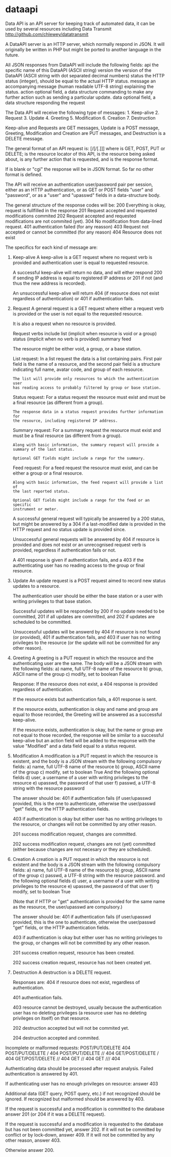 dataapi
=======

Data API is an API server for keeping track of automated data,
it can be used by several resources including Data Transmit
 http://github.com/chlewey/datatransmit

A DataAPI server is an HTTP server, which normally respond in JSON.  It will
originally be written in PHP but might be ported to another language in the
future.

All JSON responses from DataAPI will include the following fields:
  api	the specific name of this DataAPI (ASCII string)
  version	the version of the DataAPI (ASCII string with dot separated
			decimal numbers)
  status	the HTTP status (integer), should be equal to the actual
			HTTP status.
  message	an accompanying message (human readable UTF-8 string) explaining
			the status.
  action	optional field, a data structure commanding to make any further
			action such as sending a particular update.
  data		optional field, a data structure responding the request
  
The Data API will receive the following type of messages:
	1. Keep-alive
	2. Request
	3. Update
	4. Greeting
	5. Modification
	6. Creation
	7. Destruction

Keep-alive and Requests are GET messages, Update is a POST message, Greeting,
Modification and Creation are PUT messages, and Destruction is a DELETE
message.

The general format of an API request is:
	<VERB> <dataapi URI>[/<resource>[/<request>[.<format>]]]
where <VERB> is GET, POST, PUT or DELETE; <dataapi URI> is the resource
locator of this API, <resource> is the resource being asked about, <request>
is any further action that is requested, and <format> is the response format.

If <format> is blank or "cgi" the response will be in JSON format.  So far
no other format is defined.

The API will receive an authentication user/password pair per session, either
as an HTTP authentication, or as GET or POST fields "user" and "password", or
as a "user" and "upasswd" fields in a data-structure body.

The general structure of the response codes will be:
  200	Everything is okay, request is fullfilled in the response
  201	Request accepted and requested modifications commited
  202	Request accepted and requested modifications are not commited (yet).
  304	No modification from data-lined request.
  401	authentication failed (for any reasson)
  403	Request not accepted or cannot be committed (for any reason)
  404	Resource does not exist
  
The specifics for each kind of message are:

 1. Keep-alive
	A keep-alive is a GET request where no request verb is provided and
	authentication user is equal to requested resource.
	
	A successful keep-alive will return no data, and will either respond 200
	if sending IP address is equal to registered IP address or 201 if not (and
	thus the new address is recorded).
	
	An unsuccessful keep-alive will return 404 (if resource does not exist
	regardless of authentication) or 401 if authentication fails.

 2. Request
	A general request is a GET request where either a request verb is provided
	or the user is not equal to the requested resource.
	
	It is also a request when no resource is provided.
	
	Request verbs include
		list	(implicit when resource is void or a group)
		status	(implicit when no verb is provided)
		summary
		feed
		
	The resource might be either void, a group, or a base station.
	
	List request:
		In a list request the data is a list containing pairs.  First pair
		field is the name of a resource, and the second pair field is a
		structure indicating full name, avatar code, and group of each
		resource.
	
		The list will provide only resources to which the authentication user
		has reading access to probably filtered by group or base station.
	
	Status request:
		For a status request the resource must exist and must be a final
		resource (as different from a group).
		
		The response data in a status request provides further information for
		the resource, including registered IP address.
		
	Summary request:
		For a summary request the resource must exist and must be a final
		resource (as different from a group).
		
		Along with basic information, the summary request will provide a
		summary of the last status.
		
		Optional GET fields might include a range for the summary.
	
	Feed request:
		For a feed request the resource must exist, and can be either a group
		or a final resource.
		
		Along with basic information, the feed request will provide a list of
		the last reported status.
		
		Optional GET fields might include a range for the feed or an specific
		instrument or meter.
	
	A successful general request will typically be answered by a 200 status,
	but might be answered by a 304 if a last-modified date is provided in the
	HTTP request and no status update is provided since.
	
	Unsuccessful general requests will be answered by 404 if resource is
	provided and does not exist or an unrecognised request verb is provided,
	regardless if authentication fails or not.
	
	A 401 response is given if authentication fails, and a 403 if the
	authenticating user has no reading access to the group or final resource.

 3. Update
	An update request is a POST request aimed to record new status updates to
	a resource.
	
	The authentication user should be either the base station or a user with
	writing privileges to that base station.
	
	Successful updates will be responded by 200 if no update needed to be
	committed, 201 if all updates are committed, and 202 if updates are
	scheduled to be committed.
	
	Unsuccessful updates will be answerd by 404 if resource is not found (or
	provided), 401 if authentication fails, and 403 if user has no writing
	privileges to the resource (or the update will not be committed for any
	other reason).

 4. Greeting
	A greeting is a PUT request in which the resource and the authenticating
	user are the same.  The body will be a JSON stream with the following
	fields:
	 a) name,	full UTF-8 name of the resource
	 b) group,	ASCII name of the group
	 c) modify,	set to boolean False
	
	Response:
	If the resource does not exist, a 404 response is provided regardless of
	authentication.
	
	If the resource exists but authentication fails, a 401 response is sent.

	If the resource exists, authentication is okay and name and group are
	equal to those recorded, the Greeting will be answered as a successful
	keep-alive.
	
	If the resource exists, authentication is okay, but the name or group are
	not equal to those recorded, the response will be similar to a successful
	keep-alive but an action field will be added to the response with the
	value "Modified" and a data field equal to a status request.

 5. Modification
	A modification is a PUT request in which the resource is existent, and the
	body is a JSON stream with the following compulsory fields:
	 a) name,	full UTF-8 name of the resource
	 b) group,	ASCII name of the group
	 c) modify,	set to boolean True
	And the following optional fields
	 d) user,	a username of a user with writing privileges to the resource
	 e) upasswd,	the password of that user
	 f) passwd,	a UTF-8 string with the resource password
	
	The answer should be:
	401 if authentication fails (if user/upasswd provided, this is the one to
	authenticate, otherwise the user/passwd "get" fields, or the HTTP
	authentication fields.
	
	403 if authentication is okay but either user has no writing privileges
	to the resource, or changes will not be committed by any other reason.
	
	201 success modification request, changes are committed.
	
	202 success modification request, changes are not (yet) committed (either
	because changes are not necesary or they are scheduled).
	
 6. Creation
	A creation is a PUT request in which the resource is not existent and the
	body is a JSON stream with the following compulsory fields:
	 a) name,	full UTF-8 name of the resource
	 b) group,	ASCII name of the group
	 c) passwd,	a UTF-8 string with the resource password.
	and the following optional fields
	 d) user,	a username of a user with writing privileges to the resource
	 e) upasswd,	the password of that user
	 f) modify,	set to boolean True

	(Note that if HTTP or "get" authentication is provided for the same name
	 as the resource, the user/upasswd are compulsory.)
	
	The answer should be:
	401 if authentication fails (if user/upasswd provided, this is the one to
	authenticate, otherwise the user/passwd "get" fields, or the HTTP
	authentication fields.
	
	403 if authentication is okay but either user has no writing privileges
	to the group, or changes will not be committed by any other reason.

	201 success creation request, resource has been created.
	
	202 success creation request, resource has not been created yet.

 7. Destruction
	A destruction is a DELETE request.
	
	Responses are:
	404	if resource does not exist, regardless of authentication.
	
	401 authentication fails.
	
	403 resource cannot be destroyed, usually because the authentication user
	has no deleting privileges (a resource user has no deleting privileges
	on itself) on that resource.
	
	202 destruction accepted but will not be commited yet.
	
	204 destruction accepted and commited.
	
Incomplete or malformed requests:
POST/PUT/DELETE <dataapi URI>	404
POST/PUT/DELETE <dataapi URI>/	404
POST/PUT/DELETE <dataapi URI>/<resource>/<anything else>	404
GET/POST/DELETE <dataapi URI>/<non-existent-resource>	404
GET/POST/DELETE <dataapi URI>/<non-existent-resource>/	404
GET <dataapi URI>/<resource>/<non-existent-verb>	404
GET <dataapi URI>/<resource>/<verb>/<anything else>	404

Authenticating data should be processed after request analysis. Failed
authentication is answered by 401.

If authenticating user has no enough privileges on resource: answer 403

Additional data (GET query, POST query, etc.) if not recognized should be
ignored.  If recognized but malformed should be answered by 403.

If the request is successful and a modification is committed to the database
answer 201 (or 204 if it was a DELETE request).

If the request is successful and a modification is requested to the database
but has not been committed yet, answer 202.  If it will not be committed by
conflict or by lock-down, answer 409.  If it will not be committed by any
other reason, answer 403.

Otherwise answer 200.